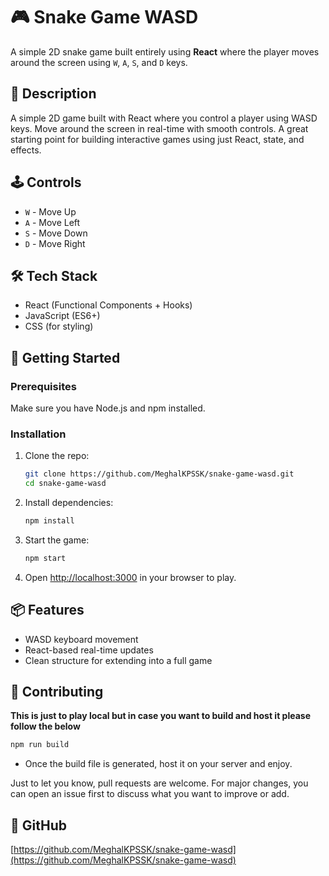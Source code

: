 # 🎮 Snake Game WASD

A simple 2D snake game built entirely using **React** where the player moves around the screen using `W`, `A`, `S`, and `D` keys.

## 🯩 Description

A simple 2D game built with React where you control a player using WASD keys. Move around the screen in real-time with smooth controls. A great starting point for building interactive games using just React, state, and effects.

## 🕹️ Controls

- `W` - Move Up  
- `A` - Move Left  
- `S` - Move Down  
- `D` - Move Right  

## 🛠️ Tech Stack

- React (Functional Components + Hooks)
- JavaScript (ES6+)
- CSS (for styling)

## 🚀 Getting Started

### Prerequisites

Make sure you have Node.js and npm installed.

### Installation

1. Clone the repo:

   ```bash
   git clone https://github.com/MeghalKPSSK/snake-game-wasd.git
   cd snake-game-wasd
   ```

2. Install dependencies:

   ```bash
   npm install
   ```

3. Start the game:

   ```bash
   npm start
   ```

4. Open [http://localhost:3000](http://localhost:3000) in your browser to play.

## 📦 Features

- WASD keyboard movement
- React-based real-time updates
- Clean structure for extending into a full game

## 🤝 Contributing

**This is just to play local but in case you want to build and host it please follow the below**

```bash
npm run build
```
- Once the build file is generated, host it on your server and enjoy.

Just to let you know, pull requests are welcome. For major changes, you can open an issue first to discuss what you want to improve or add.

## 🔗 GitHub

[https://github.com/MeghalKPSSK/snake-game-wasd](https://github.com/MeghalKPSSK/snake-game-wasd)
